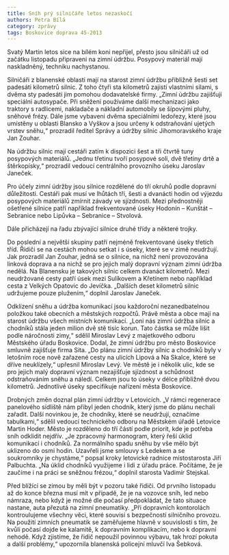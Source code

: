 ```yaml
---
title: Sníh prý silničáře letos nezaskočí
authors: Petra Bílá
category: zprávy
tags: Boskovice doprava 45-2013
---
```


Svatý Martin letos sice na bílém koni nepřijel, přesto jsou silničáři už od začátku listopadu připraveni na zimní údržbu. Posypový materiál mají naskladněný, techniku nachystanou.

Silničáři z blanenské oblasti mají na starost zimní údržbu přibližně šesti set padesáti kilometrů silnic. Z toho čtyři sta kilometrů zajistí vlastními silami, s dvěma sty padesáti jim pomohou dodavatelské firmy. „Zimní údržbu zajišťují speciální autosypače. Při sněžení používáme další mechanizaci jako traktory s radlicemi, nakladače a nákladní automobily se šípovými pluhy, sněhové frézy. Dále jsme vybaveni dvěma speciálními ledořezy, které jsou umístěny u oblasti Blansko a Vyškov a jsou určeny k odstraňování ujetých vrstev sněhu,“ prozradil ředitel Správy a údržby silnic Jihomoravského kraje Jan Zouhar.

Na údržbu silnic mají cestáři zatím k dispozici šest a tři čtvrtě tuny posypových materiálů. „Jednu třetinu tvoří posypové soli, dvě třetiny drtě a štěrkopísky,“ prozradil vedoucí centrálního provozního úseku Jaroslav Janeček.

Pro účely zimní údržby jsou silnice rozdělené do tří okruhů podle dopravní důležitosti. Cestáři pak musí ve lhůtách tří, šesti a dvanácti hodin od výjezdu posypových materiálů zmírnit závady ve sjízdnosti. Mezi přednostněji ošetřené silnice patří například frekventované úseky Hodonín – Kunštát – Sebranice nebo Lipůvka – Sebranice – Stvolová.

Dále přicházejí na řadu zbývající silnice druhé třídy a některé trojky.

Do poslední a největší skupiny patří nejméně frekventované úseky třetích tříd. Řidiči se na cestách mohou setkat i s úseky, které se v zimě neudržují. Jak prozradil Jan Zouhar, jedná se o silnice, na nichž není provozována linková doprava a na nichž se pro jejich malý dopravní význam zimní údržba nedělá. Na Blanensku je takových silnic celkem dvanáct kilometrů. Mezi neudržované cesty patří úsek mezi Sulíkovem a Křetínem nebo například cesta z Velkých Opatovic do Jevíčka. „Dalších deset kilometrů silnic udržujeme pouze plužením,“ doplnil Jaroslav Janeček.

Odklízení sněhu a údržba komunikací jsou každoroční nezanedbatelnou položkou také obecních a městských rozpočtů. Právě města a obce mají na starost údržbu všech místních komunikací. „Loni nás zimní údržba silnic a chodníků stála jeden milion dvě stě tisíc korun. Tato částka se může lišit podle náročnosti zimy,“ sdělil Miroslav Levý z majetkového odboru Městského úřadu Boskovice. Dodal, že zimní údržbu pro město Boskovice smluvně zajišťuje firma Sita. „Do plánu zimní údržby silnic a chodníků byly v letošním roce nově zařazené cesty na ulicích Lipová a Na Skalce, které se dříve neuklízely,“ upřesnil Miroslav Levý. Ve městě je i několik ulic, kde se pro jejich malý dopravní význam nezajišťuje sjízdnost a schůdnost odstraňováním sněhu a náledí. Celkem jsou to úseky v délce přibližně dvou kilometrů. Jednotlivé úseky specifikuje nařízení města Boskovice.

Drobných změn doznal plán zimní údržby v Letovicích. „V rámci regenerace panelového sídliště nám přibyl jeden chodník, který jsme do plánu nechali zařadit. Další novinkou je, že chodníky, které se neudržují, označíme tabulkami,“ sdělil vedoucí technického odboru na Městském úřadě Letovice Martin Hoder. Město je rozděleno do tří částí podle priorit, kde je potřeba sníh odklidit nejdřív. „Je zpracovný harmonogram, který řeší úklid komunikací i chodníků. Za normálního spadu sněhu by vše mělo být uklizeno do osmi hodin. Uzavřeli jsme smlouvy s Ledekem a se soukromníky je chystáme,“ popsal kroky letovické radnice místostarosta Jiří Palbuchta. „Na úklid chodníků využijeme i lidi z úřadu práce. Počítáme, že je zaučíme i na práci se sněžnou frézou,“ doplnil starosta Vadimír Stejskal.

Před blížící se zimou by měli být v pozoru také řidiči. Od prvního listopadu až do konce března musí mít v případě, že je na vozovce sníh, led nebo námraza, nebo když je možné dle počasí předpokládat, že tato situace nastane, auta přezutá na zimní pneumatiky. „Při dopravních kontorolách kontroulujeme všechny věci, které souvisí s bezpečností silničního provozu. Na použití zimních pneumatik se zaměřujeme hlavně v souvislosti s tím, že kvůli počasí dojde ke kalamitě, k dopravním komplikacím, nebo k dopravní nehodě. Když zjistíme, že řidič nepoužil povinnou výbavu, tak hrozí pokuta a další problémy,“ upozornila blanenská policejní mluvčí Iva Šebková.
